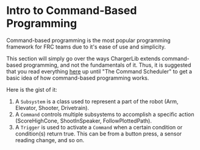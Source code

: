 # Intro to Command-Based Programming

Command-based programming is the most popular programming framework for FRC teams
due to it's ease of use and simplicity. 

This section will simply go over the ways ChargerLib extends command-based programming,
and not the fundamentals of it. Thus, it is suggested that you read everything 
[here](https://docs.wpilib.org/en/stable/docs/software/commandbased/index.html)
up until "The Command Scheduler" to get a basic idea of how command-based programming works.

Here is the gist of it:

1. A ```Subsystem``` is a class used to represent a part of the robot
(Arm, Elevator, Shooter, Drivetrain). 
2. A ```Command``` controls multiple subsystems to accomplish a specific action
(ScoreHighCone, ShootInSpeaker, FollowPlottedPath).
3. A ```Trigger``` is used to activate a ```Command``` when a certain condition or
condition(s) return true. This can be from a button press, a sensor reading change,
and so on.
